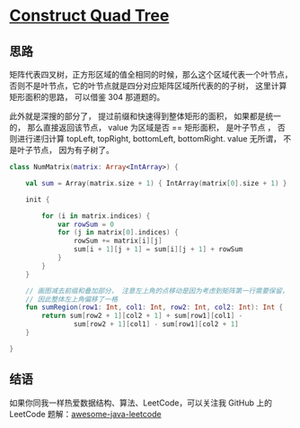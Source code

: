 # [Construct Quad Tree][title]

## 思路
矩阵代表四叉树，正方形区域的值全相同的时候，那么这个区域代表一个叶节点，否则不是叶节点，它的叶节点就是四分对应矩阵区域所代表的的子树，
这里计算矩形面积的思路， 可以借鉴 304 那道题的。

此外就是深搜的部分了， 提过前缀和快速得到整体矩形的面积， 如果都是统一的， 那么直接返回该节点， value 为区域是否 == 矩形面积， 是叶子节点
，
否则进行递归计算 topLeft, topRight, bottomLeft, bottomRight. value 无所谓， 不是叶子节点， 因为有子树了。

```kotlin
class NumMatrix(matrix: Array<IntArray>) {

    val sum = Array(matrix.size + 1) { IntArray(matrix[0].size + 1) }

    init {

        for (i in matrix.indices) {
            var rowSum = 0
            for (j in matrix[0].indices) {
                rowSum += matrix[i][j]
                sum[i + 1][j + 1] = sum[i][j + 1] + rowSum
            }
        }
    }

    // 画图减去前缀和叠加部分， 注意左上角的点移动是因为考虑到矩阵第一行需要保留，
    // 因此整体左上角偏移了一格
    fun sumRegion(row1: Int, col1: Int, row2: Int, col2: Int): Int {
        return sum[row2 + 1][col2 + 1] + sum[row1][col1] -
                sum[row2 + 1][col1] - sum[row1][col2 + 1]
    }

}

```

## 结语

如果你同我一样热爱数据结构、算法、LeetCode，可以关注我 GitHub 上的 LeetCode 题解：[awesome-java-leetcode][ajl]


[title]: https://leetcode.cn/problems/construct-quad-tree/description/?envType=study-plan-v2&envId=top-interview-150

[ajl]: https://github.com/Blankj/awesome-java-leetcode
